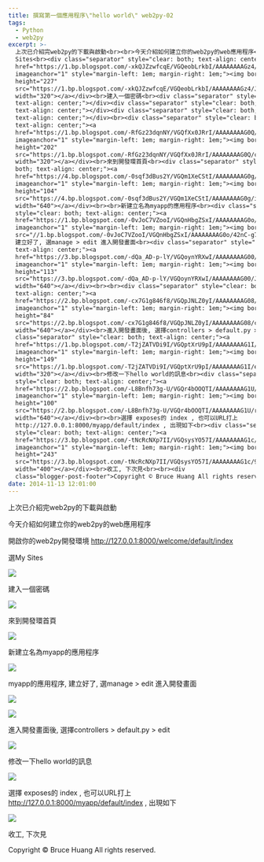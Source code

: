 ```yaml
---
title: 撰寫第一個應用程序\"hello world\" web2py-02
tags:
  - Python
  - web2py
excerpt: >-
  上次已介紹完web2py的下載與啟動<br><br>今天介紹如何建立你的web2py的web應用程序<br><br>開啟你的web2py開發環境&nbsp;http://127.0.0.1:8000/welcome/default/index<br><br>選My
  Sites<br><div class="separator" style="clear: both; text-align: center;"><a
  href="https://1.bp.blogspot.com/-xkQJZzwfcqE/VGQeobLrkbI/AAAAAAAAGz4/J6riBmSBRmU/s1600/img_01%2B2014.11.13%2B10.59.gif"
  imageanchor="1" style="margin-left: 1em; margin-right: 1em;"><img border="0"
  height="227"
  src="https://1.bp.blogspot.com/-xkQJZzwfcqE/VGQeobLrkbI/AAAAAAAAGz4/J6riBmSBRmU/s320/img_01%2B2014.11.13%2B10.59.gif"
  width="320"></a></div><br>建入一個密碼<br><div class="separator" style="clear: both;
  text-align: center;"></div><div class="separator" style="clear: both;
  text-align: center;"></div><div class="separator" style="clear: both;
  text-align: center;"></div><br><div class="separator" style="clear: both;
  text-align: center;"><a
  href="https://1.bp.blogspot.com/-RfGz23dqnNY/VGQfXx0JRrI/AAAAAAAAG0Q/cDPogAHTJA4/s1600/img_03%2B2014.11.13%2B11.01.gif"
  imageanchor="1" style="margin-left: 1em; margin-right: 1em;"><img border="0"
  height="202"
  src="https://1.bp.blogspot.com/-RfGz23dqnNY/VGQfXx0JRrI/AAAAAAAAG0Q/cDPogAHTJA4/s320/img_03%2B2014.11.13%2B11.01.gif"
  width="320"></a></div><br>來到開發環首頁<br><div class="separator" style="clear:
  both; text-align: center;"><a
  href="https://4.bp.blogspot.com/-0sqf3dBus2Y/VGQm1XeCStI/AAAAAAAAG0g/io-mWozbRM0/s1600/img_06%2B2014.11.13%2B11.34.gif"
  imageanchor="1" style="margin-left: 1em; margin-right: 1em;"><img border="0"
  height="104"
  src="https://4.bp.blogspot.com/-0sqf3dBus2Y/VGQm1XeCStI/AAAAAAAAG0g/io-mWozbRM0/s640/img_06%2B2014.11.13%2B11.34.gif"
  width="640"></a></div><br><br>新建立名為myapp的應用程序<br><div class="separator"
  style="clear: both; text-align: center;"><a
  href="https://1.bp.blogspot.com/-0vJoC7VZooI/VGQnHbgZSxI/AAAAAAAAG0o/42nC-g7KjHk/s1600/img_05%2B2014.11.13%2B11.33.gif"
  imageanchor="1" style="margin-left: 1em; margin-right: 1em;"><img border="0"
  src="//1.bp.blogspot.com/-0vJoC7VZooI/VGQnHbgZSxI/AAAAAAAAG0o/42nC-g7KjHk/s1600/img_05%2B2014.11.13%2B11.33.gif"></a></div><br>myapp的應用程序,
  建立好了, 選manage > edit 進入開發畫面<br><div class="separator" style="clear: both;
  text-align: center;"><a
  href="https://3.bp.blogspot.com/-dQa_AD-p-lY/VGQoynYRXwI/AAAAAAAAG00/J6n68sMWnZE/s1600/img_07%2B2014.11.13%2B11.41.gif"
  imageanchor="1" style="margin-left: 1em; margin-right: 1em;"><img border="0"
  height="113"
  src="https://3.bp.blogspot.com/-dQa_AD-p-lY/VGQoynYRXwI/AAAAAAAAG00/J6n68sMWnZE/s640/img_07%2B2014.11.13%2B11.41.gif"
  width="640"></a></div><br><br><div class="separator" style="clear: both;
  text-align: center;"><a
  href="https://2.bp.blogspot.com/-cx7G1g846f8/VGQpJNLZ0yI/AAAAAAAAG08/cVhGKrUCHNw/s1600/img_08%2B2014.11.13%2B11.44.gif"
  imageanchor="1" style="margin-left: 1em; margin-right: 1em;"><img border="0"
  height="84"
  src="https://2.bp.blogspot.com/-cx7G1g846f8/VGQpJNLZ0yI/AAAAAAAAG08/cVhGKrUCHNw/s640/img_08%2B2014.11.13%2B11.44.gif"
  width="640"></a></div><br>進入開發畫面後, 選擇controllers > default.py > edit<br><div
  class="separator" style="clear: both; text-align: center;"><a
  href="https://1.bp.blogspot.com/-T2jZATVDi9I/VGQptXrU9pI/AAAAAAAAG1I/eqi9mHmQM8Q/s1600/img_09%2B2014.11.13%2B11.45.gif"
  imageanchor="1" style="margin-left: 1em; margin-right: 1em;"><img border="0"
  height="149"
  src="https://1.bp.blogspot.com/-T2jZATVDi9I/VGQptXrU9pI/AAAAAAAAG1I/eqi9mHmQM8Q/s320/img_09%2B2014.11.13%2B11.45.gif"
  width="320"></a></div><br>修改一下hello world的訊息<br><div class="separator"
  style="clear: both; text-align: center;"><a
  href="https://2.bp.blogspot.com/-L8Bnfh73g-U/VGQr4bOOQTI/AAAAAAAAG1U/rEUMK_GcDFw/s1600/img_11%2B2014.11.13%2B11.53.gif"
  imageanchor="1" style="margin-left: 1em; margin-right: 1em;"><img border="0"
  height="100"
  src="https://2.bp.blogspot.com/-L8Bnfh73g-U/VGQr4bOOQTI/AAAAAAAAG1U/rEUMK_GcDFw/s640/img_11%2B2014.11.13%2B11.53.gif"
  width="640"></a></div><br><br>選擇 exposes的 index , 也可以URL打上
  http://127.0.0.1:8000/myapp/default/index , 出現如下<br><div class="separator"
  style="clear: both; text-align: center;"><a
  href="https://3.bp.blogspot.com/-tNcRcNXp7II/VGQsysYO57I/AAAAAAAAG1c/9wyquY_kv_A/s1600/img_13%2B2014.11.13%2B11.55.gif"
  imageanchor="1" style="margin-left: 1em; margin-right: 1em;"><img border="0"
  height="243"
  src="https://3.bp.blogspot.com/-tNcRcNXp7II/VGQsysYO57I/AAAAAAAAG1c/9wyquY_kv_A/s400/img_13%2B2014.11.13%2B11.55.gif"
  width="400"></a></div><br>收工, 下次見<br><br><div
  class="blogger-post-footer">Copyright © Bruce Huang All rights reserved.</div>
date: 2014-11-13 12:01:00
---
```


上次已介紹完web2py的下載與啟動  
  
今天介紹如何建立你的web2py的web應用程序  
  
開啟你的web2py開發環境 http://127.0.0.1:8000/welcome/default/index  
  
選My Sites  

[![](https://1.bp.blogspot.com/-xkQJZzwfcqE/VGQeobLrkbI/AAAAAAAAGz4/J6riBmSBRmU/s320/img_01%2B2014.11.13%2B10.59.gif)](https://1.bp.blogspot.com/-xkQJZzwfcqE/VGQeobLrkbI/AAAAAAAAGz4/J6riBmSBRmU/s1600/img_01%2B2014.11.13%2B10.59.gif)

  
建入一個密碼  

  

[![](https://1.bp.blogspot.com/-RfGz23dqnNY/VGQfXx0JRrI/AAAAAAAAG0Q/cDPogAHTJA4/s320/img_03%2B2014.11.13%2B11.01.gif)](https://1.bp.blogspot.com/-RfGz23dqnNY/VGQfXx0JRrI/AAAAAAAAG0Q/cDPogAHTJA4/s1600/img_03%2B2014.11.13%2B11.01.gif)

  
來到開發環首頁  

[![](https://4.bp.blogspot.com/-0sqf3dBus2Y/VGQm1XeCStI/AAAAAAAAG0g/io-mWozbRM0/s640/img_06%2B2014.11.13%2B11.34.gif)](https://4.bp.blogspot.com/-0sqf3dBus2Y/VGQm1XeCStI/AAAAAAAAG0g/io-mWozbRM0/s1600/img_06%2B2014.11.13%2B11.34.gif)

  
  
新建立名為myapp的應用程序  

[![](//1.bp.blogspot.com/-0vJoC7VZooI/VGQnHbgZSxI/AAAAAAAAG0o/42nC-g7KjHk/s1600/img_05%2B2014.11.13%2B11.33.gif)](https://1.bp.blogspot.com/-0vJoC7VZooI/VGQnHbgZSxI/AAAAAAAAG0o/42nC-g7KjHk/s1600/img_05%2B2014.11.13%2B11.33.gif)

  
myapp的應用程序, 建立好了, 選manage > edit 進入開發畫面  

[![](https://3.bp.blogspot.com/-dQa_AD-p-lY/VGQoynYRXwI/AAAAAAAAG00/J6n68sMWnZE/s640/img_07%2B2014.11.13%2B11.41.gif)](https://3.bp.blogspot.com/-dQa_AD-p-lY/VGQoynYRXwI/AAAAAAAAG00/J6n68sMWnZE/s1600/img_07%2B2014.11.13%2B11.41.gif)

  
  

[![](https://2.bp.blogspot.com/-cx7G1g846f8/VGQpJNLZ0yI/AAAAAAAAG08/cVhGKrUCHNw/s640/img_08%2B2014.11.13%2B11.44.gif)](https://2.bp.blogspot.com/-cx7G1g846f8/VGQpJNLZ0yI/AAAAAAAAG08/cVhGKrUCHNw/s1600/img_08%2B2014.11.13%2B11.44.gif)

  
進入開發畫面後, 選擇controllers > default.py > edit  

[![](https://1.bp.blogspot.com/-T2jZATVDi9I/VGQptXrU9pI/AAAAAAAAG1I/eqi9mHmQM8Q/s320/img_09%2B2014.11.13%2B11.45.gif)](https://1.bp.blogspot.com/-T2jZATVDi9I/VGQptXrU9pI/AAAAAAAAG1I/eqi9mHmQM8Q/s1600/img_09%2B2014.11.13%2B11.45.gif)

  
修改一下hello world的訊息  

[![](https://2.bp.blogspot.com/-L8Bnfh73g-U/VGQr4bOOQTI/AAAAAAAAG1U/rEUMK_GcDFw/s640/img_11%2B2014.11.13%2B11.53.gif)](https://2.bp.blogspot.com/-L8Bnfh73g-U/VGQr4bOOQTI/AAAAAAAAG1U/rEUMK_GcDFw/s1600/img_11%2B2014.11.13%2B11.53.gif)

  
  
選擇 exposes的 index , 也可以URL打上 http://127.0.0.1:8000/myapp/default/index , 出現如下  

[![](https://3.bp.blogspot.com/-tNcRcNXp7II/VGQsysYO57I/AAAAAAAAG1c/9wyquY_kv_A/s400/img_13%2B2014.11.13%2B11.55.gif)](https://3.bp.blogspot.com/-tNcRcNXp7II/VGQsysYO57I/AAAAAAAAG1c/9wyquY_kv_A/s1600/img_13%2B2014.11.13%2B11.55.gif)

  
收工, 下次見  
  

Copyright © Bruce Huang All rights reserved.
<!-- more -->
